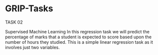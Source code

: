 # GRIP-Tasks

TASK 02 

Supervised Machine Learning
In this regression task we will predict the percentage of marks that a student is expected to score based upon the number of hours they studied. This is a simple linear regression task as it involves just two variables.
